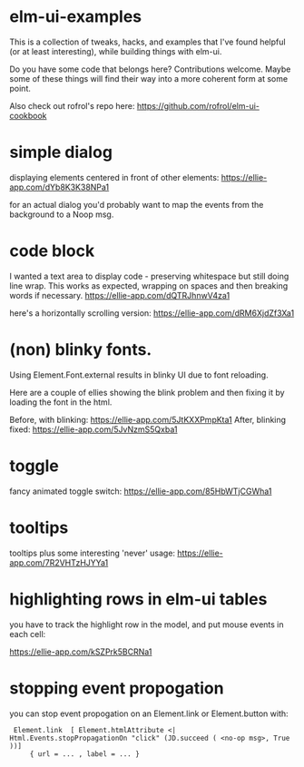 # elm-ui-examples

This is a collection of tweaks, hacks, and examples that I've found helpful (or at least interesting), while building things with elm-ui.

Do you have some code that belongs here?  Contributions welcome.  Maybe some of these things will find their way into a more coherent form at some point.

Also check out rofrol's repo here:  https://github.com/rofrol/elm-ui-cookbook

# simple dialog

displaying elements centered in front of other elements:  https://ellie-app.com/dYb8K3K38NPa1

for an actual dialog you'd probably want to map the events from the background to a Noop msg.

# code block

I wanted a text area to display code - preserving whitespace but still doing line wrap.  This works as expected, wrapping on spaces and then breaking words if necessary.  https://ellie-app.com/dQTRJhnwV4za1

here's a horizontally scrolling version:  https://ellie-app.com/dRM6XjdZf3Xa1

# (non) blinky fonts.

Using Element.Font.external results in blinky UI due to font reloading.

Here are a couple of ellies showing the blink problem and then fixing it by loading the font in the html.
 
Before, with blinking:  https://ellie-app.com/5JtKXXPmpKta1
After, blinking fixed:  https://ellie-app.com/5JvNzmS5Qxba1

# toggle

fancy animated toggle switch: https://ellie-app.com/85HbWTjCGWha1

# tooltips

tooltips plus some interesting 'never' usage:  https://ellie-app.com/7R2VHTzHJYYa1

# highlighting rows in elm-ui tables

you have to track the highlight row in the model, and put mouse events in each cell:

https://ellie-app.com/kSZPrk5BCRNa1

# stopping event propogation

you can stop event propogation on an Element.link or Element.button with:

```
 Element.link  [ Element.htmlAttribute <| Html.Events.stopPropagationOn "click" (JD.succeed ( <no-op msg>, True ))]
     { url = ... , label = ... }
```

